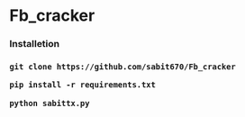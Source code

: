 # Fb_cracker
<h3>Installetion<h3>

  
```
git clone https://github.com/sabit670/Fb_cracker
```


```
pip install -r requirements.txt
```


```
python sabittx.py
```
